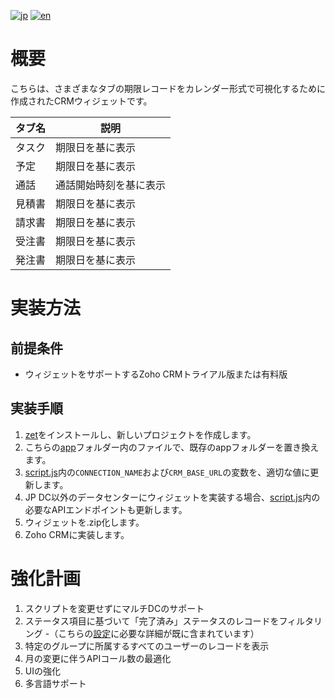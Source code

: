 [![jp](https://img.shields.io/badge/lang-jp-green.svg)](https://github.com/zoho/zoho-japan/blob/main/Zoho%20CRM%20Developer%20Series%20-%20Widgets%20Oct%202024/Widget/README.md)
[![en](https://img.shields.io/badge/lang-en-red.svg)](https://github.com/zoho/zoho-japan/blob/main/Zoho%20CRM%20Developer%20Series%20-%20Widgets%20Oct%202024/Widget/README.en.md)

# 概要
こちらは、さまざまなタブの期限レコードをカレンダー形式で可視化するために作成されたCRMウィジェットです。

| タブ名 | 説明 |
| ----------- | ----------- |
| タスク | 期限日を基に表示 |
| 予定 | 期限日を基に表示 |
| 通話 | 通話開始時刻を基に表示 |
| 見積書 | 期限日を基に表示 |
| 請求書 | 期限日を基に表示 |
| 受注書 | 期限日を基に表示 |
| 発注書 | 期限日を基に表示 |

# 実装方法

## 前提条件
- ウィジェットをサポートするZoho CRMトライアル版または有料版

## 実装手順
1. [zet](https://www.zoho.com/crm/developer/docs/widgets/install-cli.html)をインストールし、新しいプロジェクトを作成します。
2. こちらの[app](app/)フォルダー内のファイルで、既存のappフォルダーを置き換えます。
3. [script.js](app/js/script.js)内の`CONNECTION_NAME`および`CRM_BASE_URL`の変数を、適切な値に更新します。
4. JP DC以外のデータセンターにウィジェットを実装する場合、[script.js](app/js/script.js)内の必要なAPIエンドポイントも更新します。
5. ウィジェットを.zip化します。
6. Zoho CRMに実装します。

# 強化計画
1. スクリプトを変更せずにマルチDCのサポート
2. ステータス項目に基づいて「完了済み」ステータスのレコードをフィルタリング -（こちらの[設定](app/js/script.js#L3)に必要な詳細が既に含まれています）
3. 特定のグループに所属するすべてのユーザーのレコードを表示
4. 月の変更に伴うAPIコール数の最適化
5. UIの強化
6. 多言語サポート

